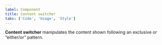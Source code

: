 ```yaml
---
label: Component
title: Content switcher
tabs: ['Code', 'Usage', 'Style']
---
```


<page-intro>**Content switcher** manipulates the content shown following an exclusive or “either/or” pattern.</page-intro>

<component
    name="Content switcher"
    component="content-switcher"
    variation="content-switcher"
    codepen="qVPBdz"
    hasReactVersion="true"
    hasAngularVersion="true"
    hasVueVersion="ContentSwitcher"
    >
</component>
<component
    name="Content switcher with icon"
    component="content-switcher"
    variation="content-switcher--with-icon"
    codepen="qVPBdz"
    hasReactVersion="true"
    hasAngularVersion="true"
    >
</component>
<component-docs component="content-switcher"></component-docs>
